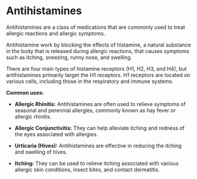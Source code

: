 # Antihistamines

Antihistamines are a class of medications that are commonly used to treat allergic reactions and allergic symptoms.

Antihistamine work by blocking the effects of histamine, a natural substance in the body that is released during allergic reactions, that causes symptoms such as itching, sneezing, runny nose, and swelling.

There are four main types of histamine receptors (H1, H2, H3, and H4), but antihistamines primarily target the H1 receptors. H1 receptors are located on various cells, including those in the respiratory and immune systems.

**Common uses:**

* **Allergic Rhinitis:** Antihistamines are often used to relieve symptoms of seasonal and perennial allergies, commonly known as hay fever or allergic rhinitis.

* **Allergic Conjunctivitis:** They can help alleviate itching and redness of the eyes associated with allergies.

* **Urticaria (Hives):** Antihistamines are effective in reducing the itching and swelling of hives.

* **Itching:** They can be used to relieve itching associated with various allergic skin conditions, insect bites, and contact dermatitis.
